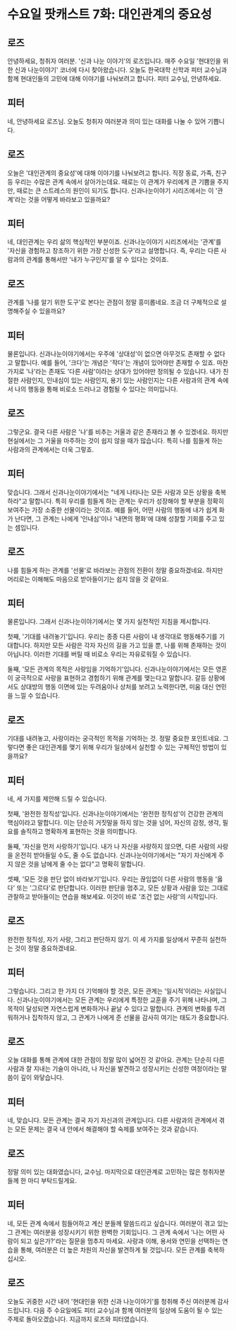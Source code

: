 # 수요일 팟캐스트 7화: 대인관계의 중요성

## 로즈
안녕하세요, 청취자 여러분. '신과 나눈 이야기'의 로즈입니다. 매주 수요일 '현대인을 위한 신과 나눈이야기' 코너에 다시 찾아왔습니다. 오늘도 한국대학 신학과 피터 교수님과 함께 현대인들의 고민에 대해 이야기를 나눠보려고 합니다. 피터 교수님, 안녕하세요.

## 피터
네, 안녕하세요 로즈님. 오늘도 청취자 여러분과 의미 있는 대화를 나눌 수 있어 기쁩니다.

## 로즈
오늘은 '대인관계의 중요성'에 대해 이야기를 나눠보려고 합니다. 직장 동료, 가족, 친구 등 우리는 수많은 관계 속에서 살아가는데요. 때로는 이 관계가 우리에게 큰 기쁨을 주지만, 때로는 큰 스트레스의 원인이 되기도 합니다. 신과나눈이야기 시리즈에서는 이 '관계'라는 것을 어떻게 바라보고 있을까요?

## 피터
네, 대인관계는 우리 삶의 핵심적인 부분이죠. 신과나눈이야기 시리즈에서는 '관계'를 '자신을 경험하고 창조하기 위한 가장 신성한 도구'라고 설명합니다. 즉, 우리는 다른 사람과의 관계를 통해서만 '내가 누구인지'를 알 수 있다는 것이죠.

## 로즈
관계를 '나를 알기 위한 도구'로 본다는 관점이 정말 흥미롭네요. 조금 더 구체적으로 설명해주실 수 있을까요?

## 피터
물론입니다. 신과나눈이야기에서는 우주에 '상대성'이 없으면 아무것도 존재할 수 없다고 말합니다. 예를 들어, '크다'는 개념은 '작다'는 개념이 있어야만 존재할 수 있죠. 마찬가지로 '나'라는 존재도 '다른 사람'이라는 상대가 있어야만 정의될 수 있습니다. 내가 친절한 사람인지, 인내심이 있는 사람인지, 용기 있는 사람인지는 다른 사람과의 관계 속에서 나의 행동을 통해 비로소 드러나고 경험될 수 있다는 의미입니다.

## 로즈
그렇군요. 결국 다른 사람은 '나'를 비추는 거울과 같은 존재라고 볼 수 있겠네요. 하지만 현실에서는 그 거울을 마주하는 것이 쉽지 않을 때가 많습니다. 특히 나를 힘들게 하는 사람과의 관계에서는 더욱 그렇죠.

## 피터
맞습니다. 그래서 신과나눈이야기에서는 "네게 나타나는 모든 사람과 모든 상황을 축복하라"고 말합니다. 특히 우리를 힘들게 하는 관계는 우리가 성장해야 할 부분을 정확히 보여주는 가장 소중한 선물이라는 것이죠. 예를 들어, 어떤 사람의 행동에 내가 쉽게 화가 난다면, 그 관계는 나에게 '인내심'이나 '내면의 평화'에 대해 성찰할 기회를 주고 있는 셈입니다.

## 로즈
나를 힘들게 하는 관계를 '선물'로 바라보는 관점의 전환이 정말 중요하겠네요. 하지만 머리로는 이해해도 마음으로 받아들이기는 쉽지 않을 것 같아요.

## 피터
물론입니다. 그래서 신과나눈이야기에서는 몇 가지 실천적인 지침을 제시합니다.

첫째, '기대를 내려놓기'입니다. 우리는 종종 다른 사람이 내 생각대로 행동해주기를 기대합니다. 하지만 모든 사람은 각자 자신의 길을 가고 있을 뿐, 나를 위해 존재하는 것이 아닙니다. 이러한 기대를 버릴 때 비로소 우리는 자유로워질 수 있습니다.

둘째, '모든 관계의 목적은 사랑임을 기억하기'입니다. 신과나눈이야기에서는 모든 영혼이 궁극적으로 사랑을 표현하고 경험하기 위해 관계를 맺는다고 말합니다. 갈등 상황에서도 상대방의 행동 이면에 있는 두려움이나 상처를 보려고 노력한다면, 미움 대신 연민을 느낄 수 있습니다.

## 로즈
기대를 내려놓고, 사랑이라는 궁극적인 목적을 기억하는 것. 정말 중요한 포인트네요. 그렇다면 좋은 대인관계를 맺기 위해 우리가 일상에서 실천할 수 있는 구체적인 방법이 있을까요?

## 피터
네, 세 가지를 제안해 드릴 수 있습니다.

첫째, '완전한 정직성'입니다. 신과나눈이야기에서는 '완전한 정직성'이 건강한 관계의 핵심이라고 말합니다. 이는 단순히 거짓말을 하지 않는 것을 넘어, 자신의 감정, 생각, 필요를 솔직하고 명확하게 표현하는 것을 의미합니다.

둘째, '자신을 먼저 사랑하기'입니다. 내가 나 자신을 사랑하지 않으면, 다른 사람의 사랑을 온전히 받아들일 수도, 줄 수도 없습니다. 신과나눈이야기에서는 "자기 자신에게 주지 않은 것을 남에게 줄 수는 없다"고 명확히 말합니다.

셋째, '모든 것을 판단 없이 바라보기'입니다. 우리는 끊임없이 다른 사람의 행동을 '옳다' 또는 '그르다'로 판단합니다. 이러한 판단을 멈추고, 모든 상황과 사람을 있는 그대로 관찰하고 받아들이는 연습을 해보세요. 이것이 바로 '조건 없는 사랑'의 시작입니다.

## 로즈
완전한 정직성, 자기 사랑, 그리고 판단하지 않기. 이 세 가지를 일상에서 꾸준히 실천하는 것이 정말 중요하겠네요.

## 피터
그렇습니다. 그리고 한 가지 더 기억해야 할 것은, 모든 관계는 '일시적'이라는 사실입니다. 신과나눈이야기에서는 모든 관계는 우리에게 특정한 교훈을 주기 위해 나타나며, 그 목적이 달성되면 자연스럽게 변화하거나 끝날 수 있다고 말합니다. 관계의 변화를 두려워하거나 집착하지 않고, 그 관계가 나에게 준 선물을 감사히 여기는 태도가 중요합니다.

## 로즈
오늘 대화를 통해 관계에 대한 관점이 정말 많이 넓어진 것 같아요. 관계는 단순히 다른 사람과 잘 지내는 기술이 아니라, 나 자신을 발견하고 성장시키는 신성한 여정이라는 말씀이 깊이 와닿습니다.

## 피터
네, 맞습니다. 모든 관계는 결국 자기 자신과의 관계입니다. 다른 사람과의 관계에서 겪는 모든 문제는 결국 내 안에서 해결해야 할 숙제를 보여주는 것과 같습니다.

## 로즈
정말 의미 있는 대화였습니다, 교수님. 마지막으로 대인관계로 고민하는 많은 청취자분들께 한 마디 부탁드릴게요.

## 피터
네, 모든 관계 속에서 힘들어하고 계신 분들께 말씀드리고 싶습니다. 여러분이 겪고 있는 그 관계는 여러분을 성장시키기 위한 완벽한 기회입니다. 그 관계 속에서 '나는 어떤 사람이 되고 싶은가?'라는 질문을 멈추지 마세요. 사랑과 이해, 용서와 연민을 선택하는 연습을 통해, 여러분은 더 높은 차원의 자신을 발견하게 될 것입니다. 모든 관계를 축복하십시오.

## 로즈
오늘도 귀중한 시간 내어 '현대인을 위한 신과 나눈이야기'를 청취해 주신 여러분께 감사드립니다. 다음 주 수요일에도 피터 교수님과 함께 여러분의 일상에 도움이 될 수 있는 주제로 돌아오겠습니다. 지금까지 로즈와 피터였습니다. 
